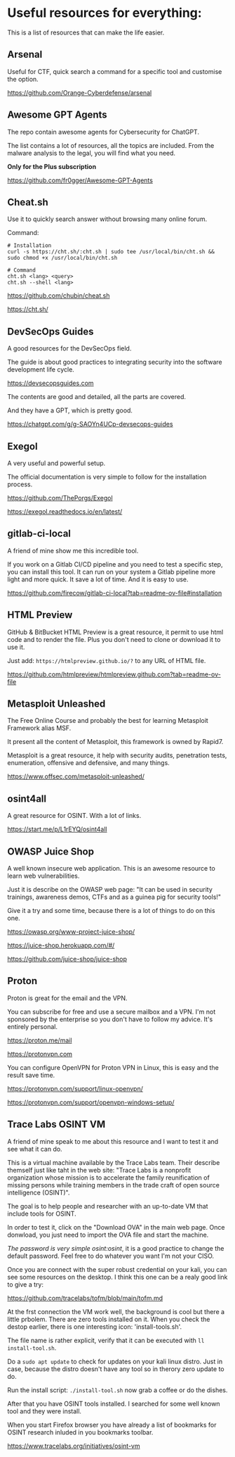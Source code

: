 # Useful resources for everything:

This is a list of resources that can make the life easier.

## Arsenal

Useful for CTF, quick search a command for a specific tool and customise the option.

https://github.com/Orange-Cyberdefense/arsenal

## Awesome GPT Agents

The repo contain awesome agents for Cybersecurity for ChatGPT.

The list contains a lot of resources, all the topics are included. From the malware analysis to the legal, you will find what you need.

**Only for the Plus subscription**

https://github.com/fr0gger/Awesome-GPT-Agents

## Cheat.sh

Use it to quickly search answer without browsing many online forum.

Command:
```
# Installation
curl -s https://cht.sh/:cht.sh | sudo tee /usr/local/bin/cht.sh && sudo chmod +x /usr/local/bin/cht.sh

# Command
cht.sh <lang> <query>
cht.sh --shell <lang>
```

https://github.com/chubin/cheat.sh

https://cht.sh/

## DevSecOps Guides

A good resources for the DevSecOps field.

The guide is about good practices to integrating security into the software development life cycle.

https://devsecopsguides.com

The contents are good and detailed, all the parts are covered.

And they have a GPT, which is pretty good.

https://chatgpt.com/g/g-SAOYn4UCp-devsecops-guides

## Exegol

A very useful and powerful setup.

The official documentation is very simple to follow for the installation process.

https://github.com/ThePorgs/Exegol

https://exegol.readthedocs.io/en/latest/

## gitlab-ci-local

A friend of mine show me this incredible tool.

If you work on a Gitlab CI/CD pipeline and you need to test a specific step, you can install this tool. It can run on your system a Gitlab pipeline more light and more quick. It save a lot of time. And it is easy to use.

https://github.com/firecow/gitlab-ci-local?tab=readme-ov-file#installation

## HTML Preview

GitHub & BitBucket HTML Preview is a great resource, it permit to use html code and to render the file. Plus you don't need to clone or download it to use it.

Just add: `https://htmlpreview.github.io/?` to any URL of HTML file.

https://github.com/htmlpreview/htmlpreview.github.com?tab=readme-ov-file

## Metasploit Unleashed

The Free Online Course and probably the best for learning Metasploit Framework alias MSF.

It present all the content of Metasploit, this framework is owned by Rapid7.

Metasploit is a great resource, it help with security audits, penetration tests, enumeration, offensive and defensive, and many things.

https://www.offsec.com/metasploit-unleashed/

## osint4all

A great resource for OSINT. With a lot of links.

https://start.me/p/L1rEYQ/osint4all

## OWASP Juice Shop

A well known insecure web application. This is an awesome resource to learn web vulnerabilities.

Just it is describe on the OWASP web page: "It can be used in security trainings, awareness demos, CTFs and as a guinea pig for security tools!"

Give it a try and some time, because there is a lot of things to do on this one.

https://owasp.org/www-project-juice-shop/

https://juice-shop.herokuapp.com/#/

https://github.com/juice-shop/juice-shop

## Proton

Proton is great for the email and the VPN.

You can subscribe for free and use a secure mailbox and a VPN. I'm not sponsored by the enterprise so you don't have to follow my advice. It's entirely personal.

https://proton.me/mail

https://protonvpn.com

You can configure OpenVPN for Proton VPN in Linux, this is easy and the result save time.

https://protonvpn.com/support/linux-openvpn/

https://protonvpn.com/support/openvpn-windows-setup/

## Trace Labs OSINT VM

A friend of mine speak to me about this resource and I want to test it and see what it can do.

This is a virtual machine available by the Trace Labs team. Their describe themself just like taht in the web site: "Trace Labs is a nonprofit organization whose mission is to accelerate the family reunification of missing persons while training members in the trade craft of open source intelligence (OSINT)".

The goal is to help people and researcher with an up-to-date VM that include tools for OSINT.

In order to test it, click on the "Download OVA" in the main web page. Once donwload, you just need to import the OVA file and start the machine.

*The password is very simple osint:osint*, it is a good practice to change the default password. Feel free to do whatever you want I'm not your CISO.

Once you are connect with the super robust credential on your kali, you can see some resources on the desktop. I think this one can be a realy good link to give a try:

https://github.com/tracelabs/tofm/blob/main/tofm.md

At the frst connection the VM work well, the background is cool but there a little prbolem. There are zero tools installed on it. When you check the destop earlier, there is one interesting icon: 'install-tools.sh'.

The file name is rather explicit, verify that it can be executed with `ll install-tool.sh`.

Do a `sudo apt update` to check for updates on your kali linux distro. Just in case, because the distro doesn't have any tool so in therory zero update to do.

Run the install script: `./install-tool.sh` now grab a coffee or do the dishes.

After that you have OSINT tools installed. I searched for some well known tool and they were install.

When you start Firefox browser you have already a list of bookmarks for OSINT research inluded in you bookmarks toolbar.

https://www.tracelabs.org/initiatives/osint-vm
